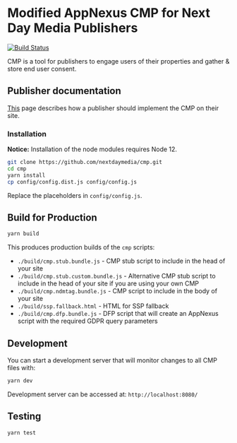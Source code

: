 # Modified AppNexus CMP for Next Day Media Publishers

[![Build Status](https://travis-ci.org/nextdaymedia/cmp.svg?branch=master)](https://travis-ci.org/nextdaymedia/cmp)

CMP is a tool for publishers to engage users of their properties and gather & store end user consent.

## Publisher documentation
[This](docs/README.md) page describes how a publisher should implement the CMP on their site.

### Installation

**Notice:** Installation of the node modules requires Node 12.

```sh
git clone https://github.com/nextdaymedia/cmp.git
cd cmp
yarn install
cp config/config.dist.js config/config.js
```

Replace the placeholders in `config/config.js`.

## Build for Production

```sh
yarn build
```

This produces production builds of the `cmp` scripts:
+ `./build/cmp.stub.bundle.js` - CMP stub script to include in the head of your site
+ `./build/cmp.stub.custom.bundle.js` - Alternative CMP stub script to include in the head of your site if you are using your own CMP
+ `./build/cmp.ndmtag.bundle.js` - CMP script to include in the body of your site
+ `./build/ssp.fallback.html` - HTML for SSP fallback
+ `./build/cmp.dfp.bundle.js` - DFP script that will create an AppNexus script with the required GDPR query parameters

## Development
You can start a development server that will monitor changes to all CMP files with:
```sh
yarn dev
```

Development server can be accessed at:
`http://localhost:8080/`

## Testing

```sh
yarn test
```
